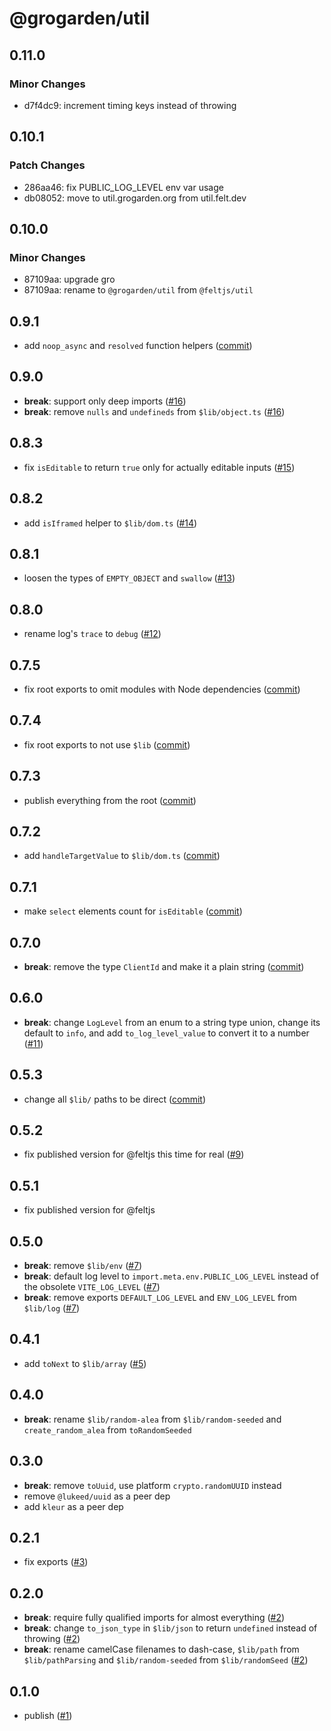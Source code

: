# @grogarden/util

## 0.11.0

### Minor Changes

- d7f4dc9: increment timing keys instead of throwing

## 0.10.1

### Patch Changes

- 286aa46: fix PUBLIC_LOG_LEVEL env var usage
- db08052: move to util.grogarden.org from util.felt.dev

## 0.10.0

### Minor Changes

- 87109aa: upgrade gro
- 87109aa: rename to `@grogarden/util` from `@feltjs/util`

## 0.9.1

- add `noop_async` and `resolved` function helpers
  ([commit](https://github.com/grogarden/util/commit/a1f53ec07e50ffdb9763e1fcaf1a02af97302157))

## 0.9.0

- **break**: support only deep imports
  ([#16](https://github.com/grogarden/util/pull/16))
- **break**: remove `nulls` and `undefineds` from `$lib/object.ts`
  ([#16](https://github.com/grogarden/util/pull/16))

## 0.8.3

- fix `isEditable` to return `true` only for actually editable inputs
  ([#15](https://github.com/grogarden/util/pull/15))

## 0.8.2

- add `isIframed` helper to `$lib/dom.ts`
  ([#14](https://github.com/grogarden/util/pull/14))

## 0.8.1

- loosen the types of `EMPTY_OBJECT` and `swallow`
  ([#13](https://github.com/grogarden/util/pull/13))

## 0.8.0

- rename log's `trace` to `debug`
  ([#12](https://github.com/grogarden/util/pull/12))

## 0.7.5

- fix root exports to omit modules with Node dependencies
  ([commit](https://github.com/grogarden/util/commit/7fb6fd1279df284bbb319a984c299018d4472c80))

## 0.7.4

- fix root exports to not use `$lib`
  ([commit](https://github.com/grogarden/util/commit/ae12e44814b2331883820413080ea9570d57fa5c))

## 0.7.3

- publish everything from the root
  ([commit](https://github.com/grogarden/util/commit/8a7b3b0e16908b27f52563c9b3151eda47615ba5))

## 0.7.2

- add `handleTargetValue` to `$lib/dom.ts`
  ([commit](https://github.com/grogarden/util/commit/37d99fc73c577229ae5c5fc87dde8d238950826e))

## 0.7.1

- make `select` elements count for `isEditable`
  ([commit](https://github.com/grogarden/util/commit/202026ad248b0f337d84ff3521948fd299104d6e))

## 0.7.0

- **break**: remove the type `ClientId` and make it a plain string
  ([commit](https://github.com/grogarden/util/commit/b02ffa709e08b56d15988be4292928a24893695f))

## 0.6.0

- **break**: change `LogLevel` from an enum to a string type union,
  change its default to `info`, and add `to_log_level_value` to convert it to a number
  ([#11](https://github.com/grogarden/util/pull/11))

## 0.5.3

- change all `$lib/` paths to be direct
  ([commit](https://github.com/grogarden/util/commit/c845c45a89a75cb4d2b56c4cde1bc0d4ef090f8a))

## 0.5.2

- fix published version for @feltjs this time for real
  ([#9](https://github.com/grogarden/util/pull/9))

## 0.5.1

- fix published version for @feltjs

## 0.5.0

- **break**: remove `$lib/env`
  ([#7](https://github.com/grogarden/util/pull/7))
- **break**: default log level to `import.meta.env.PUBLIC_LOG_LEVEL`
  instead of the obsolete `VITE_LOG_LEVEL`
  ([#7](https://github.com/grogarden/util/pull/7))
- **break**: remove exports `DEFAULT_LOG_LEVEL` and `ENV_LOG_LEVEL` from `$lib/log`
  ([#7](https://github.com/grogarden/util/pull/7))

## 0.4.1

- add `toNext` to `$lib/array`
  ([#5](https://github.com/grogarden/util/pull/5))

## 0.4.0

- **break**: rename `$lib/random-alea` from `$lib/random-seeded`
  and `create_random_alea` from `toRandomSeeded`

## 0.3.0

- **break**: remove `toUuid`, use platform `crypto.randomUUID` instead
- remove `@lukeed/uuid` as a peer dep
- add `kleur` as a peer dep

## 0.2.1

- fix exports
  ([#3](https://github.com/grogarden/util/pull/3))

## 0.2.0

- **break**: require fully qualified imports for almost everything
  ([#2](https://github.com/grogarden/util/pull/2))
- **break**: change `to_json_type` in `$lib/json` to return `undefined` instead of throwing
  ([#2](https://github.com/grogarden/util/pull/2))
- **break**: rename camelCase filenames to dash-case,
  `$lib/path` from `$lib/pathParsing` and
  `$lib/random-seeded` from `$lib/randomSeed`
  ([#2](https://github.com/grogarden/util/pull/2))

## 0.1.0

- publish
  ([#1](https://github.com/grogarden/util/pull/1))
